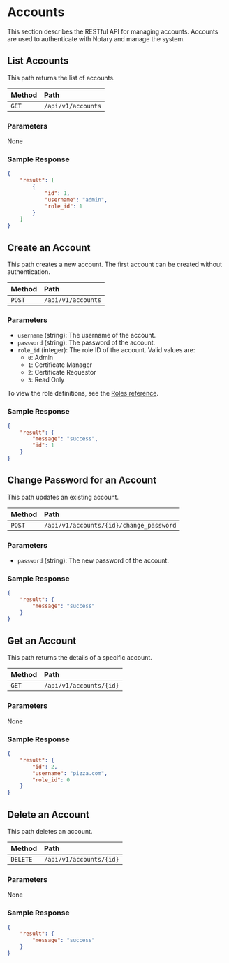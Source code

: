 # Accounts

This section describes the RESTful API for managing accounts. Accounts are used to authenticate with Notary and manage the system.

## List Accounts

This path returns the list of accounts.

| Method | Path               |
| :----- | :----------------- |
| `GET`  | `/api/v1/accounts` |

### Parameters

None

### Sample Response

```json
{
    "result": [
        {
            "id": 1,
            "username": "admin",
            "role_id": 1
        }
    ]
}
```

## Create an Account

This path creates a new account. The first account can be created without authentication.

| Method | Path               |
| :----- | :----------------- |
| `POST` | `/api/v1/accounts` |

### Parameters

- `username` (string): The username of the account. 
- `password` (string): The password of the account.
- `role_id` (integer): The role ID of the account. Valid values are:
  - `0`: Admin
  - `1`: Certificate Manager
  - `2`: Certificate Requestor
  - `3`: Read Only

To view the role definitions, see the [Roles reference](../roles.md).

### Sample Response

```json
{
    "result": {
        "message": "success",
        "id": 1
    }
}
```

## Change Password for an Account

This path updates an existing account.

| Method | Path                                    |
| :----- | :-------------------------------------- |
| `POST` | `/api/v1/accounts/{id}/change_password` |

### Parameters

- `password` (string): The new password of the account.

### Sample Response

```json
{
    "result": {
        "message": "success"
    }
}
```

## Get an Account

This path returns the details of a specific account.

| Method | Path                    |
| :----- | :---------------------- |
| `GET`  | `/api/v1/accounts/{id}` |

### Parameters

None

### Sample Response

```json
{
    "result": {
        "id": 2,
        "username": "pizza.com",
        "role_id": 0
    }
}
```

## Delete an Account

This path deletes an account.

| Method   | Path                    |
| :------- | :---------------------- |
| `DELETE` | `/api/v1/accounts/{id}` |

### Parameters

None

### Sample Response

```json
{
    "result": {
        "message": "success"
    }
}
```
